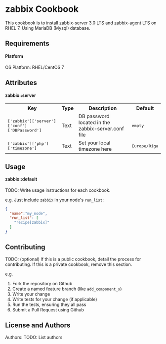 zabbix Cookbook
===============
This cookbook is to install zabbix-server 3.0 LTS and zabbix-agent LTS on RHEL 7. Using MariaDB (Mysql) database.

Requirements
------------
#### Platform
OS Platform: RHEL/CentOS 7

Attributes
----------
#### zabbix::server
<table>
  <tr>
    <th>Key</th>
    <th>Type</th>
    <th>Description</th>
    <th>Default</th>
  </tr>
  <tr>
    <td><tt>['zabbix']['server']['conf']['DBPassword']</tt></td>
    <td>Text</td>
    <td>DB password located in the zabbix-server.conf file</td>
    <td><tt>empty</tt></td>
  </tr>
  <tr>
    <td><tt>['zabbix']['php']['timezone']</tt></td>
    <td>Text</td>
    <td>Set your local timezone here</td>
    <td><tt>Europe/Riga</tt></td>
  </tr>
</table>

Usage
-----
#### zabbix::default
TODO: Write usage instructions for each cookbook.

e.g.
Just include `zabbix` in your node's `run_list`:

```json
{
  "name":"my_node",
  "run_list": [
    "recipe[zabbix]"
  ]
}
```

Contributing
------------
TODO: (optional) If this is a public cookbook, detail the process for contributing. If this is a private cookbook, remove this section.

e.g.
1. Fork the repository on Github
2. Create a named feature branch (like `add_component_x`)
3. Write your change
4. Write tests for your change (if applicable)
5. Run the tests, ensuring they all pass
6. Submit a Pull Request using Github

License and Authors
-------------------
Authors: TODO: List authors
